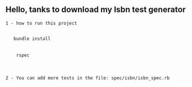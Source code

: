 ## Hello, tanks to download my Isbn test generator

```
1 - how to run this project
``` 
<code>
   bundle install
</code><br>
<code>
    rspec
</code><br/><br/>

```
2 - You can add more tests in the file: spec/isbn/isbn_spec.rb
``` 

